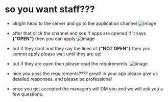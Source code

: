 # so you want staff???

- alright head to the server and go to the application channel ![image](https://github.com/sharkifyy/SwimHubROBLOX/assets/130886630/c8e354b4-c30c-4a9d-92e8-b3506cdea3da)
- after that click the channel and see if apps are opened if it says  **{"OPEN"}** then you can apply ![image](https://github.com/sharkifyy/SwimHubROBLOX/assets/130886630/1faa4271-5c73-4763-841e-7cf88fc65400)
- but if they dont and they say the lines of **{"NOT OPEN"}** then you cannot apply please wait until they are up!

- but if they are open then please read the requirements: ![image](https://github.com/sharkifyy/SwimHubROBLOX/assets/130886630/dbfa119d-8bd1-4f0c-a558-2d37188e959d)
 
- nice you pass the requirements???? great! in your app please give us detailed responses. and please be professional

- once you get accepted the managers will DM you and we will ask you a few questions.
